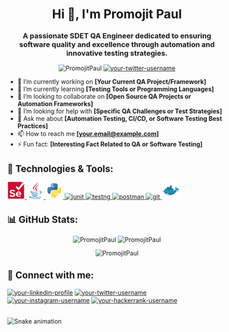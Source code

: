 <!-- Welcome Section -->
<h1 align="center">Hi 👋, I'm Promojit Paul</h1>
<h3 align="center">A passionate SDET QA Engineer dedicated to ensuring software quality and excellence through automation and innovative testing strategies.</h3>

<!-- Profile Views and Social Media Badges -->
<p align="center">
  <img src="https://komarev.com/ghpvc/?username=PromojitPaul&label=Profile%20views&color=0e75b6&style=flat" alt="PromojitPaul" />
  <a href="https://twitter.com/your-twitter-username" target="blank"><img src="https://img.shields.io/twitter/follow/your-twitter-username?logo=twitter&style=for-the-badge" alt="your-twitter-username" /></a>
</p>

<!-- About Me -->
- 🔭 I’m currently working on **[Your Current QA Project/Framework]**
- 🌱 I’m currently learning **[Testing Tools or Programming Languages]**
- 👯 I’m looking to collaborate on **[Open Source QA Projects or Automation Frameworks]**
- 🤔 I’m looking for help with **[Specific QA Challenges or Test Strategies]**
- 💬 Ask me about **[Automation Testing, CI/CD, or Software Testing Best Practices]**
- 📫 How to reach me **[your.email@example.com]**
- ⚡ Fun fact: **[Interesting Fact Related to QA or Software Testing]**

<!-- Skills Section -->
<h2 align="left">🔧 Technologies & Tools:</h2>
<p align="left">
  <a href="https://www.selenium.dev" target="_blank"> <img src="https://raw.githubusercontent.com/devicons/devicon/master/icons/selenium/selenium-original.svg" alt="selenium" width="40" height="40"/> </a>
  <a href="https://www.java.com" target="_blank"> <img src="https://raw.githubusercontent.com/devicons/devicon/master/icons/java/java-original.svg" alt="java" width="40" height="40"/> </a>
  <a href="https://www.python.org" target="_blank"> <img src="https://raw.githubusercontent.com/devicons/devicon/master/icons/python/python-original.svg" alt="python" width="40" height="40"/> </a>
  <a href="https://junit.org/junit5/" target="_blank"> <img src="https://upload.wikimedia.org/wikipedia/commons/5/52/JUnit_5_Banner.png" alt="junit" width="40" height="40"/> </a>
  <a href="https://testng.org/doc/" target="_blank"> <img src="https://upload.wikimedia.org/wikipedia/commons/a/a2/TestNG.png" alt="testng" width="40" height="40"/> </a>
  <a href="https://www.postman.com" target="_blank"> <img src="https://www.vectorlogo.zone/logos/getpostman/getpostman-icon.svg" alt="postman" width="40" height="40"/> </a>
  <a href="https://git-scm.com/" target="_blank"> <img src="https://www.vectorlogo.zone/logos/git-scm/git-scm-icon.svg" alt="git" width="40" height="40"/> </a>
  <a href="https://www.docker.com/" target="_blank"> <img src="https://raw.githubusercontent.com/devicons/devicon/master/icons/docker/docker-original.svg" alt="docker" width="40" height="40"/> </a>
</p>

<!-- GitHub Stats -->
<h2 align="left">📊 GitHub Stats:</h2>
<p align="center">
  <img src="https://github-readme-stats.vercel.app/api?username=PromojitPaul&show_icons=true&theme=radical" alt="PromojitPaul" />
  <img src="https://github-readme-streak-stats.herokuapp.com/?user=PromojitPaul&theme=radical" alt="PromojitPaul" />
</p>

<!-- Top Languages -->
<p align="center">
  <img src="https://github-readme-stats.vercel.app/api/top-langs?username=PromojitPaul&show_icons=true&locale=en&layout=compact&theme=radical" alt="PromojitPaul" />
</p>

<!-- Connect with Me -->
<h2 align="left">🤝 Connect with me:</h2>
<p align="left">
  <a href="https://linkedin.com/in/your-linkedin-profile" target="blank"><img align="center" src="https://cdn.jsdelivr.net/npm/simple-icons@3.0.1/icons/linkedin.svg" alt="your-linkedin-profile" height="30" width="40" /></a>
  <a href="https://twitter.com/your-twitter-username" target="blank"><img align="center" src="https://cdn.jsdelivr.net/npm/simple-icons@3.0.1/icons/twitter.svg" alt="your-twitter-username" height="30" width="40" /></a>
  <a href="https://instagram.com/your-instagram-username" target="blank"><img align="center" src="https://cdn.jsdelivr.net/npm/simple-icons@3.0.1/icons/instagram.svg" alt="your-instagram-username" height="30" width="40" /></a>
  <a href="https://www.hackerrank.com/your-hackerrank-username" target="blank"><img align="center" src="https://cdn.jsdelivr.net/npm/simple-icons@3.0.1/icons/hackerrank.svg" alt="your-hackerrank-username" height="30" width="40" /></a>
</p>

<!-- Snake Animation -->
<br clear="both">

<img src="https://raw.githubusercontent.com/PromojitPaul/PromojitPaul/output/snake.svg" alt="Snake animation" />

###
<!--[Snake animation](https://github.com/PromojitPaul/PromojitPaul/blob/output/github-contribution-grid-snake.svg)>
